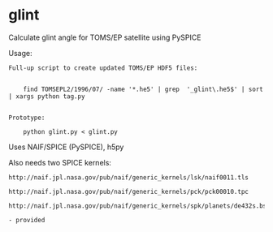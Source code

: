 # glint
Calculate glint angle for TOMS/EP satellite using PySPICE


Usage:

    Full-up script to create updated TOMS/EP HDF5 files:


        find TOMSEPL2/1996/07/ -name '*.he5' | grep  '_glint\.he5$' | sort | xargs python tag.py


    Prototype:

        python glint.py < glint.py



Uses NAIF/SPICE (PySPICE), h5py

Also needs two SPICE kernels:

    http://naif.jpl.nasa.gov/pub/naif/generic_kernels/lsk/naif0011.tls
  
    http://naif.jpl.nasa.gov/pub/naif/generic_kernels/pck/pck00010.tpc

    http://naif.jpl.nasa.gov/pub/naif/generic_kernels/spk/planets/de432s.bsp

    - provided
